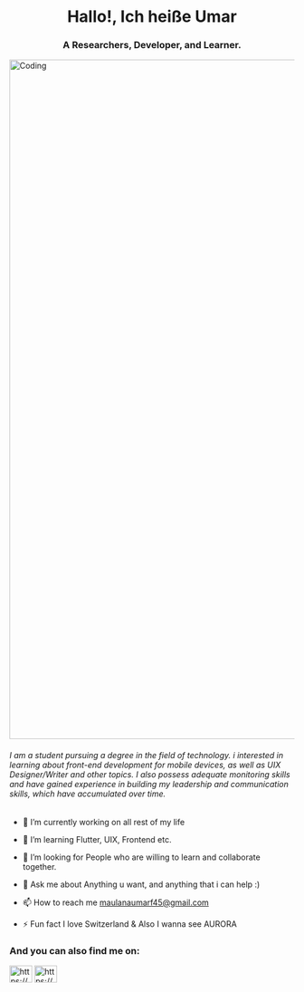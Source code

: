<h1 align="center">Hallo!, Ich heiße Umar </h1>
<h3 align="center">A Researchers, Developer, and Learner.</h3>
<img align="center" alt="Coding" width="1200" src="https://visme.co/blog/wp-content/uploads/2020/03/animation-software-header-wide.gif">

<h6>I am a student pursuing a degree in the field of technology. i interested in learning about front-end development for mobile devices, as well as UIX Designer/Writer and other topics. I also possess adequate monitoring skills and have gained experience in building my leadership and communication skills, which have accumulated over time.
</h6>

- 🔭 I’m currently working on all rest of my life

- 🌱 I’m learning Flutter, UIX, Frontend etc.

- 🤝 I’m looking for People who are willing to learn and collaborate together.

- 💬 Ask me about Anything u want, and anything that i can help :)

- 📫 How to reach me maulanaumarf45@gmail.com

- ⚡ Fun fact I love Switzerland & Also I wanna see AURORA

<h3 align="left">And you can also find me on:</h3>
<p align="left">
<a href="https://linkedin.com/in/https://www.linkedin.com/in/maulanaumarf/" target="blank"><img align="center" src="https://raw.githubusercontent.com/rahuldkjain/github-profile-readme-generator/master/src/images/icons/Social/linked-in-alt.svg" alt="https://www.linkedin.com/in/maulanaumarf/" height="30" width="40" /></a>
<a href="https://instagram.com/https://www.instagram.com/maulanaumar_f/" target="blank"><img align="center" src="https://raw.githubusercontent.com/rahuldkjain/github-profile-readme-generator/master/src/images/icons/Social/instagram.svg" alt="https://www.instagram.com/maulanaumar_f/" height="30" width="40" /></a>
</p>

